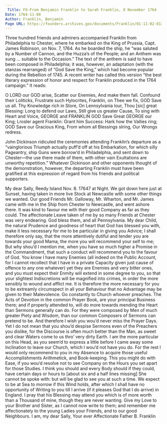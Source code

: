```yaml
---
 Title: FO-From Benjamin Franklin to Sarah Franklin, 8 November 1764
Date: 1764-11-08
Author: Franklin, Benjamin
Page URL: https://founders.archives.gov/documents/Franklin/01-11-02-0132
---
```


Three hundred friends and admirers accompanied Franklin from Philadelphia to Chester, where he embarked on the King of Prussia, Capt. James Robinson, on Nov. 7, 1764. As he boarded the ship, he “was saluted by a Number of Cannon, and the Huzza’s of the People; and an Anthem was sung … suitable to the Occasion.” The text of the anthem is said to have been composed in Philadelphia; it was, however, an adaptation (with the stanzas rearranged) of “God Save the King,” which had become popular during the Rebellion of 1745. A recent writer has called this version “the best literary expression of honor and respect for Franklin produced in the 1764 campaign.” It reads:


O LORD our GOD arise,
Scatter our Enemies,
And make them fall.
Confound their Loliticks,
Frustrate such Hylocrites,
Franklin, on Thee we fix,
GOD Save us all.
Thy Knowledge rich in Store,
On Lennsylvania lour,
Thou [sic] great Blessing:
Long to defend our Laws,
Still give us greater Cause,
To sing with Heart and Voice,
GEORGE and FRANKLIN
GOD Save Great GEORGE our King;
Lrosler agent Franklin:
Grant him Success:
Hark how the Vallies ring;
GOD Save our Gracious King,
From whom all Blessings slring,
Our Wrongs redress.

John Dickinson ridiculed the ceremonies attending Franklin’s departure as a “vainglorious Triumph actually puff’d off at his Embarkation, for which silly Pageantry, ship Guns were borrow’d in Philadelphia, and sent down to Chester—the use there made of them, with other vain Exultations are unworthy repetition.” Whatever Dickinson and other opponents thought of the demonstration, however, the departing Franklin must have been gratified at this expression of regard from his friends and political supporters.
 
My dear Sally,
Reedy Island Nov. 8. 17647 at Night.
We got down here just at Sunset, having taken in more live Stock at Newcastle with some other things we wanted. Our good Friends Mr. Galloway, Mr. Wharton, and Mr. James came with me in the Ship from Chester to Newcastle, and went ashore there. It was kind to favour me with their good Company as far as they could. The affectionate Leave taken of me by so many Friends at Chester was very endearing. God bless them, and all Pennsylvania.
My dear Child, the natural Prudence and goodness of heart that God has blessed you with, make it less necessary for me to be particular in giving you Advice; I shall therefore only say, that the more attentively dutiful and tender you are towards your good Mama, the more you will recommend your self to me; But why shou’d I mention me, when you have so much higher a Promise in the Commandment, that such a conduct will recommend you to the favour of God. You know I have many Enemies (all indeed on the Public Account, for I cannot recollect that I have in a private Capacity given just cause of offence to any one whatever) yet they are Enemies and very bitter ones, and you must expect their Enmity will extend in some degree to you, so that your slightest Indiscretions will be magnified into crimes, in order the more sensibly to wound and afflict me. It is therefore the more necessary for you to be extreamly circumspect in all your Behaviour that no Advantage may be given to their Malevolence. Go constantly to Church whoever preaches. The Acts of Devotion in the common Prayer Book, are your principal Business there; and if properly attended to, will do more towards mending the Heart than Sermons generally can do. For they were composed by Men of much greater Piety and Wisdom, than our common Composers of Sermons can pretend to be. And therefore I wish you wou’d never miss the Prayer Days. Yet I do not mean that you shou’d despise Sermons even of the Preachers you dislike, for the Discourse is often much better than the Man, as sweet and clear Waters come to us thro’ very dirty Earth. I am the more particular on this Head, as you seem’d to express a little before I came away some Inclination to leave our Church, which I wou’d not have you do.
For the rest I would only recommend to you in my Absence to acquire those useful Accomplishments Arithmetick, and Book-keeping. This you might do with Ease, if you wou’d resolve not to see Company on the Hours you set apart for those Studies. I think you should and every Body should if they could, have certain days or hours to [about six and a half lines missing] She cannot be spoke with: but will be glad to see you at such a time.
We expect to be at Sea to morrow if this Wind holds, after which I shall have no opportunity of Writing to you till I arrive (if it pleases God that I do arrive) in England. I pray that his Blessing may attend you which is of more worth than a Thousand of mine, though they are never wanting. Give my Love to your Brother and Sister, as I cannot now write to them; and remember me affectionately to the young Ladies your Friends, and to our good Neighbours. I am, my dear Sally, Your ever Affectionate Father
B. Franklin

